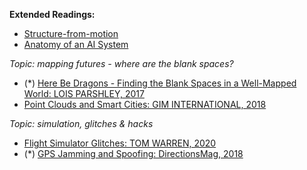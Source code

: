 **Extended Readings:**

- [Structure-from-motion](https://github.com/jakobzhao/geog595/tree/master/07_vr)
-  [Anatomy of an AI System](https://anatomyof.ai/) 

_Topic: mapping futures - where are the blank spaces?_


-   (\*) [Here Be Dragons - Finding the Blank Spaces in a Well-Mapped World: LOIS PARSHLEY, 2017](https://drive.google.com/file/d/1B2b47XJyHiDk0S_qkiq4LsKLJe7SRbBe/view?usp=sharing)
-   [Point Clouds and Smart Cities: GIM INTERNATIONAL, 2018](https://www.gim-international.com/magazines/gim-international-september-october-2018.pdf)

_Topic: simulation, glitches & hacks_

-   [Flight Simulator Glitches: TOM WARREN, 2020](https://www.theverge.com/2020/8/20/21376978/microsoft-flight-simulator-glitches-maps-bugs)
-   (\*) [GPS Jamming and Spoofing: DirectionsMag, 2018](https://www.directionsmag.com/article/8107)

